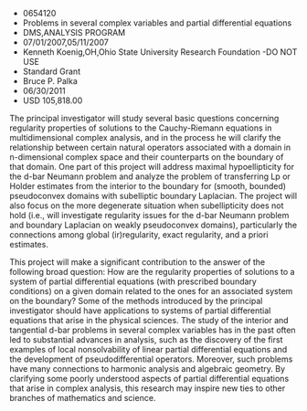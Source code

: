 
* 0654120
* Problems in several complex variables and partial differential equations
* DMS,ANALYSIS PROGRAM
* 07/01/2007,05/11/2007
* Kenneth Koenig,OH,Ohio State University Research Foundation -DO NOT USE
* Standard Grant
* Bruce P. Palka
* 06/30/2011
* USD 105,818.00

The principal investigator will study several basic questions concerning
regularity properties of solutions to the Cauchy-Riemann equations in
multidimensional complex analysis, and in the process he will clarify the
relationship between certain natural operators associated with a domain in
n-dimensional complex space and their counterparts on the boundary of that
domain. One part of this project will address maximal hypoellipticity for the
d-bar Neumann problem and analyze the problem of transferring Lp or Holder
estimates from the interior to the boundary for (smooth, bounded) pseudoconvex
domains with subelliptic boundary Laplacian. The project will also focus on the
more degenerate situation when subellipticity does not hold (i.e., will
investigate regularity issues for the d-bar Neumann problem and boundary
Laplacian on weakly pseudoconvex domains), particularly the connections among
global (ir)regularity, exact regularity, and a priori estimates.

This project will make a significant contribution to the answer of the following
broad question: How are the regularity properties of solutions to a system of
partial differential equations (with prescribed boundary conditions) on a given
domain related to the ones for an associated system on the boundary? Some of the
methods introduced by the principal investigator should have applications to
systems of partial differential equations that arise in the physical sciences.
The study of the interior and tangential d-bar problems in several complex
variables has in the past often led to substantial advances in analysis, such as
the discovery of the first examples of local nonsolvability of linear partial
differential equations and the development of pseudodifferential operators.
Moreover, such problems have many connections to harmonic analysis and algebraic
geometry. By clarifying some poorly understood aspects of partial differential
equations that arise in complex analysis, this research may inspire new ties to
other branches of mathematics and science.
